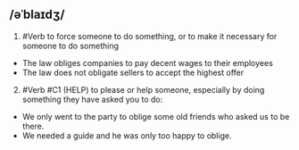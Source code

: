## /əˈblaɪdʒ/  
1. #Verb
to force someone to do something, or to make it necessary for someone to do something

- The law obliges companies to pay decent wages to their employees
- The law does not obligate sellers to accept the highest offer

2. #Verb
#C1
(HELP)
to please or help someone, especially by doing something they have asked you to do:

- We only went to the party to oblige some old friends who asked us to be there.
- We needed a guide and he was only too happy to oblige.